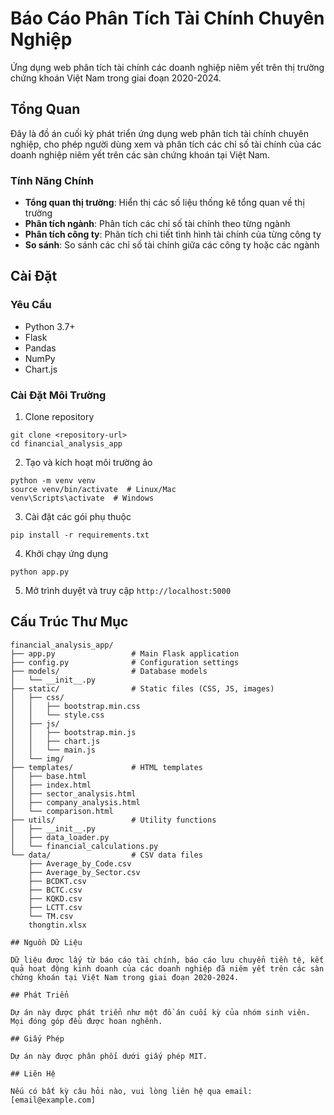 # Báo Cáo Phân Tích Tài Chính Chuyên Nghiệp

Ứng dụng web phân tích tài chính các doanh nghiệp niêm yết trên thị trường chứng khoán Việt Nam trong giai đoạn 2020-2024.

## Tổng Quan

Đây là đồ án cuối kỳ phát triển ứng dụng web phân tích tài chính chuyên nghiệp, cho phép người dùng xem và phân tích các chỉ số tài chính của các doanh nghiệp niêm yết trên các sàn chứng khoán tại Việt Nam.

### Tính Năng Chính

- **Tổng quan thị trường**: Hiển thị các số liệu thống kê tổng quan về thị trường
- **Phân tích ngành**: Phân tích các chỉ số tài chính theo từng ngành
- **Phân tích công ty**: Phân tích chi tiết tình hình tài chính của từng công ty
- **So sánh**: So sánh các chỉ số tài chính giữa các công ty hoặc các ngành

## Cài Đặt

### Yêu Cầu

- Python 3.7+
- Flask
- Pandas
- NumPy
- Chart.js

### Cài Đặt Môi Trường

1. Clone repository

```
git clone <repository-url>
cd financial_analysis_app
```

2. Tạo và kích hoạt môi trường ảo

```
python -m venv venv
source venv/bin/activate  # Linux/Mac
venv\Scripts\activate  # Windows
```

3. Cài đặt các gói phụ thuộc

```
pip install -r requirements.txt
```

4. Khởi chạy ứng dụng

```
python app.py
```

5. Mở trình duyệt và truy cập `http://localhost:5000`

## Cấu Trúc Thư Mục

```
financial_analysis_app/
├── app.py                 # Main Flask application
├── config.py              # Configuration settings
├── models/                # Database models
│   └── __init__.py
├── static/                # Static files (CSS, JS, images)
│   ├── css/
│   │   ├── bootstrap.min.css
│   │   └── style.css
│   ├── js/
│   │   ├── bootstrap.min.js
│   │   ├── chart.js
│   │   └── main.js
│   └── img/
├── templates/             # HTML templates
│   ├── base.html
│   ├── index.html
│   ├── sector_analysis.html
│   ├── company_analysis.html
│   └── comparison.html
├── utils/                 # Utility functions
│   ├── __init__.py
│   ├── data_loader.py
│   └── financial_calculations.py
└── data/                  # CSV data files
    ├── Average_by_Code.csv
    ├── Average_by_Sector.csv
    ├── BCDKT.csv
    ├── BCTC.csv
    ├── KQKD.csv
    ├── LCTT.csv
    └── TM.csv
    thongtin.xlsx

## Nguồn Dữ Liệu

Dữ liệu được lấy từ báo cáo tài chính, báo cáo lưu chuyển tiền tệ, kết quả hoạt động kinh doanh của các doanh nghiệp đã niêm yết trên các sàn chứng khoán tại Việt Nam trong giai đoạn 2020-2024.

## Phát Triển

Dự án này được phát triển như một đồ án cuối kỳ của nhóm sinh viên. Mọi đóng góp đều được hoan nghênh.

## Giấy Phép

Dự án này được phân phối dưới giấy phép MIT.

## Liên Hệ

Nếu có bất kỳ câu hỏi nào, vui lòng liên hệ qua email: [email@example.com]
```
